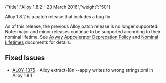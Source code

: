 {"title":"Alloy 1.8.2 - 23 March 2016","weight":"50"}

Alloy 1.8.2 is a patch release that includes a bug fix.

As of this release, the previous Alloy patch release is no longer supported. Note: major and minor releases continue to be supported according to their nominal lifetime. See [Axway Appcelerator Deprecation Policy](/docs/appc/AMPLIFY_Appcelerator_Services_Overview/Axway_Appcelerator_Deprecation_Policy/) and [Nominal Lifetimes](/docs/appc/AMPLIFY_Appcelerator_Services_Overview/Axway_Appcelerator_Product_Lifecycle/#nominal-lifetimes) documents for details.

## Fixed Issues

* [ALOY-1375](https://jira.appcelerator.org/browse/ALOY-1375) - Alloy extract-18n --apply writes to wrong strings.xml in Alloy 1.8.1
